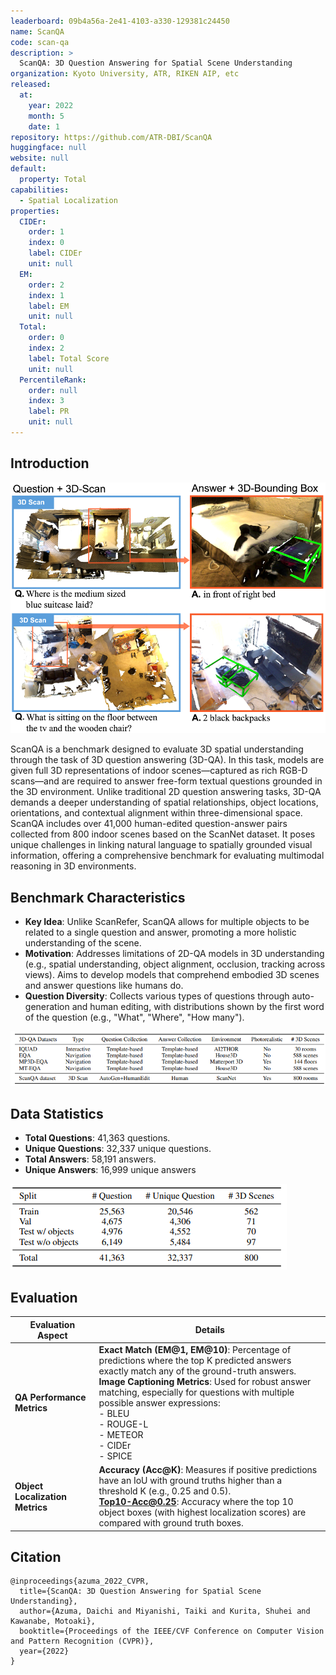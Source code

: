 ```yaml
---
leaderboard: 09b4a56a-2e41-4103-a330-129381c24450
name: ScanQA
code: scan-qa
description: >
  ScanQA: 3D Question Answering for Spatial Scene Understanding
organization: Kyoto University, ATR, RIKEN AIP, etc
released:
  at:
    year: 2022
    month: 5
    date: 1
repository: https://github.com/ATR-DBI/ScanQA
huggingface: null
website: null
default:
  property: Total
capabilities:
  - Spatial Localization
properties:
  CIDEr:
    order: 1
    index: 0
    label: CIDEr
    unit: null
  EM:
    order: 2
    index: 1
    label: EM
    unit: null
  Total:
    order: 0
    index: 2
    label: Total Score
    unit: null
  PercentileRank:
    order: null
    index: 3
    label: PR
    unit: null
---
```


## Introduction

![alt text](assets/1-1.png)

ScanQA is a benchmark designed to evaluate 3D spatial understanding through the task of 3D question answering (3D-QA). In this task, models are given full 3D representations of indoor scenes—captured as rich RGB-D scans—and are required to answer free-form textual questions grounded in the 3D environment. Unlike traditional 2D question answering tasks, 3D-QA demands a deeper understanding of spatial relationships, object locations, orientations, and contextual alignment within three-dimensional space. ScanQA includes over 41,000 human-edited question-answer pairs collected from 800 indoor scenes based on the ScanNet dataset. It poses unique challenges in linking natural language to spatially grounded visual information, offering a comprehensive benchmark for evaluating multimodal reasoning in 3D environments.

## Benchmark Characteristics

- **Key Idea**: Unlike ScanRefer, ScanQA allows for multiple objects to be related to a single question and answer, promoting a more holistic understanding of the scene.
- **Motivation**: Addresses limitations of 2D-QA models in 3D understanding (e.g., spatial understanding, object alignment, occlusion, tracking across views). Aims to develop models that comprehend embodied 3D scenes and answer questions like humans do.
- **Question Diversity**: Collects various types of questions through auto-generation and human editing, with distributions shown by the first word of the question (e.g., "What", "Where", "How many").

![alt text](assets/1-2.png)

## Data Statistics

- **Total Questions**: 41,363 questions.
- **Unique Questions**: 32,337 unique questions.
- **Total Answers**: 58,191 answers.
- **Unique Answers**: 16,999 unique answers

![alt text](assets/1-3.png)

## Evaluation

| Evaluation Aspect               | Details                                                                                                                                                                                                                                                                                                                                              |
| ------------------------------- | ---------------------------------------------------------------------------------------------------------------------------------------------------------------------------------------------------------------------------------------------------------------------------------------------------------------------------------------------------- |
| **QA Performance Metrics**      | **Exact Match (EM@1, EM@10)**: Percentage of predictions where the top K predicted answers exactly match any of the ground-truth answers. <br> **Image Captioning Metrics**: Used for robust answer matching, especially for questions with multiple possible answer expressions: <br> - BLEU <br> - ROUGE-L <br> - METEOR <br> - CIDEr <br> - SPICE |
| **Object Localization Metrics** | **Accuracy (Acc@K)**: Measures if positive predictions have an IoU with ground truths higher than a threshold K (e.g., 0.25 and 0.5). <br> **Top10-Acc@0.25**: Accuracy where the top 10 object boxes (with highest localization scores) are compared with ground truth boxes.                                                                       |

## Citation

```
@inproceedings{azuma_2022_CVPR,
  title={ScanQA: 3D Question Answering for Spatial Scene Understanding},
  author={Azuma, Daichi and Miyanishi, Taiki and Kurita, Shuhei and Kawanabe, Motoaki},
  booktitle={Proceedings of the IEEE/CVF Conference on Computer Vision and Pattern Recognition (CVPR)},
  year={2022}
}

```
